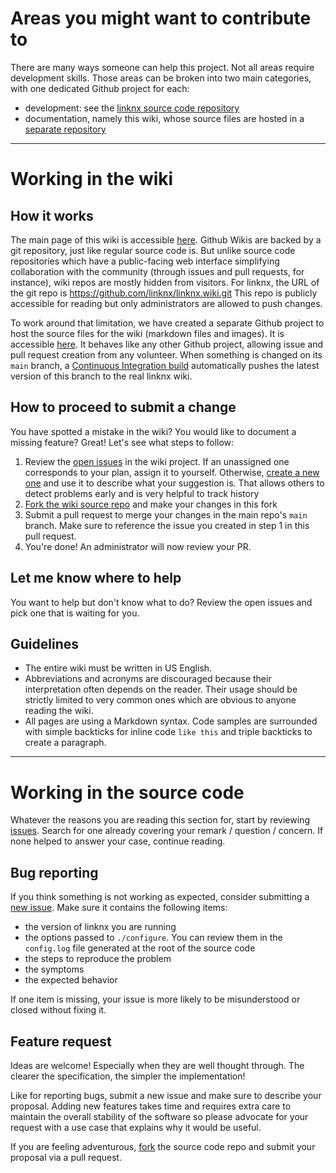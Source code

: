 # Areas you might want to contribute to

There are many ways someone can help this project. Not all areas require development skills. Those areas can be broken into two main categories, with one dedicated Github project for each:
- development: see the [linknx source code repository](https://github.com/linknx/linknx)
- documentation, namely this wiki, whose source files are hosted in a [separate repository](https://github.com/linknx/linknx-wiki)

***

# Working in the wiki

## How it works

The main page of this wiki is accessible [here](http://github.com/linknx/linknx/wiki). Github Wikis are backed by a git repository, just like regular source code is. But unlike source code repositories which have a public-facing web interface simplifying collaboration with the community (through issues and pull requests, for instance), wiki repos are mostly hidden from visitors. For linknx, the URL of the git repo is https://github.com/linknx/linknx.wiki.git
This repo is publicly accessible for reading but only administrators are allowed to push changes.

To work around that limitation, we have created a separate Github project to host the source files for the wiki (markdown files and images). It is accessible [here](https://github.com/linknx/linknx-wiki). It behaves like any other Github project, allowing issue and pull request creation from any volunteer. When something is changed on its `main` branch, a [Continuous Integration build](https://github.com/linknx/linknx-wiki/blob/main/.github/workflows/wiki-sync.yml) automatically
pushes the latest version of this branch to the real linknx wiki.

## How to proceed to submit a change

You have spotted a mistake in the wiki? You would like to document a missing feature? Great! Let's see what steps to follow:

1. Review the [open issues](https://github.com/linknx/linknx-wiki/issues?q=is:open) in the wiki project. If an unassigned one corresponds to your plan, assign it to yourself. Otherwise, [create a new one](https://github.com/linknx/linknx-wiki/issues/new) and use it to describe what your suggestion is. That allows others to detect problems early and is very helpful to track history
2. [Fork the wiki source repo](https://github.com/linknx/linknx-wiki/fork) and make your changes in this fork
3. Submit a pull request to merge your changes in the main repo's `main` branch. Make sure to reference the issue you created in step 1 in this pull request.
4. You're done! An administrator will now review your PR.

## Let me know where to help

You want to help but don't know what to do? Review the open issues and pick one that is waiting for you.

## Guidelines

- The entire wiki must be written in US English.
- Abbreviations and acronyms are discouraged because their interpretation often depends on the reader. Their usage should be strictly limited to very common ones which are obvious to anyone reading the wiki.
- All pages are using a Markdown syntax. Code samples are surrounded with simple backticks for inline code `like this` and triple backticks to create a paragraph.

***

# Working in the source code

Whatever the reasons you are reading this section for, start by reviewing [issues](issues). Search for one already covering your remark / question / concern. If none helped to answer your case, continue reading.

## Bug reporting

If you think something is not working as expected, consider submitting a [new issue](https://github.com/linknx/linknx/issues/new). Make sure it contains the following items:
- the version of linknx you are running
- the options passed to `./configure`. You can review them in the `config.log` file generated at the root of the source code
- the steps to reproduce the problem
- the symptoms
- the expected behavior

If one item is missing, your issue is more likely to be misunderstood or closed without fixing it.

## Feature request

Ideas are welcome! Especially when they are well thought through. The clearer the specification, the simpler the implementation!

Like for reporting bugs, submit a new issue and make sure to describe your proposal. Adding new features takes time and requires extra care to maintain the overall stability of the software so please advocate for your request with a use case that explains why it would be useful.

If you are feeling adventurous, [fork](https://github.com/linknx/linknx/fork) the source code repo and submit your proposal via a pull request. 
